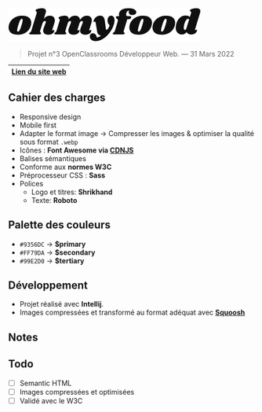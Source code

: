 ![Ohmyfood logo](assets/img/ohmyfood.svg)

> Projet n°3 OpenClassrooms Développeur Web. — 31 Mars 2022


| [Lien du site web](https://thomasbnt.github.io/DW_P3_Ohmyfood_OC/) |
|----------------------|

## Cahier des charges

- Responsive design
- Mobile first
- Adapter le format image → Compresser les images & optimiser la qualité sous format `.webp`
- Icônes : **Font Awesome via [CDNJS](https://cdnjs.com/libraries/font-awesome)** 
- Balises sémantiques
- Conforme aux **normes W3C**
- Préprocesseur CSS : **Sass**
- Polices
  - Logo et titres: **Shrikhand**
  - Texte: **Roboto**

## Palette des couleurs

- `#9356DC` → **$primary**
- `#FF79DA` → **$secondary**
- `#99E2D0` → **$tertiary**

## Développement

- Projet réalisé avec **Intellij**. 
- Images compressées et transformé au format adéquat avec **[Squoosh](https://squoosh.app/)**

## Notes

## Todo 

- [ ] Semantic HTML
- [ ] Images compressées et optimisées
- [ ] Validé avec le W3C
